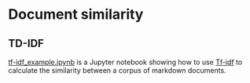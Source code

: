 # Document similarity

## TD-IDF

[tf-idf_example.ipynb](tf-idf/tf-idf_example.ipynb) is a Jupyter notebook showing how to use [Tf-idf](https://fr.wikipedia.org/wiki/TF-IDF) to calculate the similarity between a corpus of markdown documents.